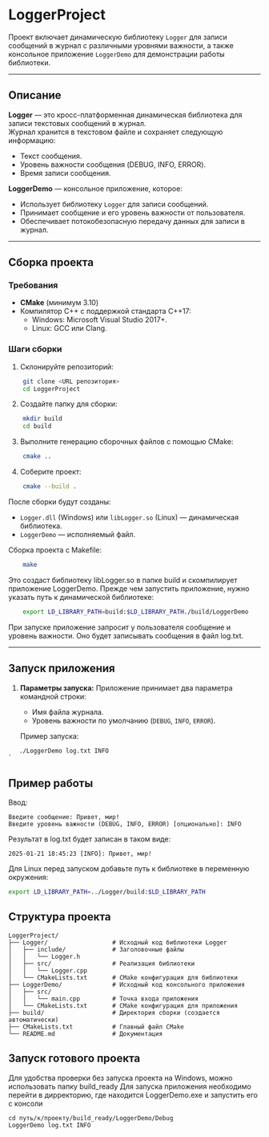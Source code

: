 # LoggerProject

Проект включает динамическую библиотеку `Logger` для записи сообщений в журнал с различными уровнями важности, а также консольное приложение `LoggerDemo` для демонстрации работы библиотеки.

---

## Описание

**Logger** — это кросс-платформенная динамическая библиотека для записи текстовых сообщений в журнал.  
Журнал хранится в текстовом файле и сохраняет следующую информацию:
- Текст сообщения.
- Уровень важности сообщения (DEBUG, INFO, ERROR).
- Время записи сообщения.

**LoggerDemo** — консольное приложение, которое:
- Использует библиотеку `Logger` для записи сообщений.
- Принимает сообщение и его уровень важности от пользователя.
- Обеспечивает потокобезопасную передачу данных для записи в журнал.

---

## Сборка проекта

### Требования
- **CMake** (минимум 3.10)
- Компилятор C++ с поддержкой стандарта C++17:
  - Windows: Microsoft Visual Studio 2017+.
  - Linux: GCC или Clang.

### Шаги сборки

1. Склонируйте репозиторий:
    
```bash
    git clone <URL репозитория>
    cd LoggerProject
 ```  

2. Создайте папку для сборки:
    
```bash
    mkdir build
    cd build
``` 

3. Выполните генерацию сборочных файлов с помощью CMake:
    
```bash
    cmake ..
```  

4. Соберите проект:
    
```bash
    cmake --build .
```   

После сборки будут созданы:
- `Logger.dll` (Windows) или `libLogger.so` (Linux) — динамическая библиотека.
- `LoggerDemo` — исполняемый файл.

Сборка проекта с Makefile:
    
```bash
    make
```

Это создаст библиотеку libLogger.so в папке build и скомпилирует приложение LoggerDemo.
Прежде чем запустить приложение, нужно указать путь к динамической библиотеке:

```bash
    export LD_LIBRARY_PATH=build:$LD_LIBRARY_PATH./build/LoggerDemo
```

При запуске приложение запросит у пользователя сообщение и уровень важности. Оно будет записывать сообщения в файл log.txt.


---

## Запуск приложения

1. **Параметры запуска:**
   Приложение принимает два параметра командной строки:
   - Имя файла журнала.
   - Уровень важности по умолчанию (`DEBUG`, `INFO`, `ERROR`).

   Пример запуска:
   
```bash
   ./LoggerDemo log.txt INFO
`
```
## Пример работы

Ввод:
```
Введите сообщение: Привет, мир!
Введите уровень важности (DEBUG, INFO, ERROR) [опционально]: INFO
```
Результат в log.txt будет записан в таком виде:
```
2025-01-21 18:45:23 [INFO]: Привет, мир!
```
Для Linux перед запуском добавьте путь к библиотеке в переменную окружения:
```bash
export LD_LIBRARY_PATH=../Logger/build:$LD_LIBRARY_PATH
```

## Структура проекта
```
LoggerProject/
├── Logger/                  # Исходный код библиотеки Logger
│   ├── include/             # Заголовочные файлы
│   │   └── Logger.h
│   ├── src/                 # Реализация библиотеки
│   │   └── Logger.cpp
│   └── CMakeLists.txt       # CMake конфигурация для библиотеки
├── LoggerDemo/              # Исходный код консольного приложения
│   ├── src/
│   │   └── main.cpp         # Точка входа приложения
│   └── CMakeLists.txt       # CMake конфигурация для приложения
├── build/                   # Директория сборки (создается автоматически)
├── CMakeLists.txt           # Главный файл CMake
└── README.md                # Документация
```

## Запуск готового проекта
Для удобства проверки без запуска проекта на Windows, можно использовать папку build_ready
Для запуска приложения необходимо перейти в дирректорию, где находится LoggerDemo.exe и запустить его с консоли
```bush
cd путь/к/проекту/build_ready/LoggerDemo/Debug
LoggerDemo log.txt INFO
```









